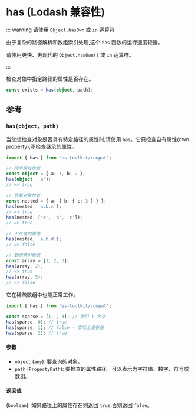 # has (Lodash 兼容性)

::: warning 请使用 `Object.hasOwn` 或 `in` 运算符

由于复杂的路径解析和数组索引处理,这个 `has` 函数的运行速度较慢。

请使用更快、更现代的 `Object.hasOwn()` 或 `in` 运算符。

:::

检查对象中指定路径的属性是否存在。

```typescript
const exists = has(object, path);
```

## 参考

### `has(object, path)`

当您想检查对象是否具有特定路径的属性时,请使用 `has`。它只检查自有属性(own property),不检查继承的属性。

```typescript
import { has } from 'es-toolkit/compat';

// 简单属性检查
const object = { a: 1, b: 2 };
has(object, 'a');
// => true

// 嵌套对象检查
const nested = { a: { b: { c: 3 } } };
has(nested, 'a.b.c');
// => true
has(nested, ['a', 'b', 'c']);
// => true

// 不存在的属性
has(nested, 'a.b.d');
// => false

// 数组索引检查
const array = [1, 2, 3];
has(array, 2);
// => true
has(array, 5);
// => false
```

它在稀疏数组中也能正常工作。

```typescript
import { has } from 'es-toolkit/compat';

const sparse = [1, , 3]; // 索引 1 为空
has(sparse, 0); // true
has(sparse, 1); // false - 实际上没有值
has(sparse, 2); // true
```

#### 参数

- `object` (`any`): 要查询的对象。
- `path` (`PropertyPath`): 要检查的属性路径。可以表示为字符串、数字、符号或数组。

#### 返回值

(`boolean`): 如果路径上的属性存在则返回 `true`,否则返回 `false`。
